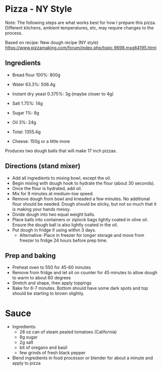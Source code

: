 # Pizza - NY Style

Note: The following steps are what works best for how I prepare this pizza. Different kitchens, ambient temperatures, etc, may require changes to the process.

Based on recipe: New dough recipe (NY style)
https://www.pizzamaking.com/forum/index.php/topic,9698.msg84195.html

## Ingredients
* Bread flour 100%: 800g
* Water 63.3%: 506.4g 
* Instant dry yeast 0.375%: 3g (maybe closer to 4g)
* Salt 1.75%: 14g 
* Sugar 1%: 8g 
* Oil 3%: 24g
* Total: 1355.4g

* Cheese: 150g or a little more

Produces two dough balls that will make 17 inch pizzas.

## Directions (stand mixer)
* Add all ingredients to mixing bowl, except the oil.
* Begin mixing with dough hook to hydrate the flour (about 30 seconds).
* Once the flour is hydrated, add oil.
* Mix for 9 minutes at medium-low speed.
* Remove dough from bowl and kneaded a few minutes. No additional flour should be needed. Dough should be sticky, but not so much that it is making your hands messy.
* Divide dough into two equal weight balls.
* Place balls into containers or ziplock bags lightly coated in olive oil. Ensure the dough ball is also lightly coated in the oil. 
* Put dough in fridge if using within 3 days. 
  * Alternative: Place in freezer for longer storage and move from freezer to fridge 24 hours before prep time.

## Prep and baking
* Preheat oven to 550 for 45-60 minutes
* Remove from fridge and let sit on counter for 45 minutes to allow dough to warm to about 60 degrees
* Stretch and shape, then apply toppings
* Bake for 6-7 minutes. Bottom should have some dark spots and top should be starting to brown slightly.

# Sauce
* Ingredients:
  * 28 oz can of steam pealed tomatoes (California)
  * 8g sugar
  * 2g salt
  * bit of oregano and basil
  * few grinds of fresh black pepper
* Blend ingredients in food processor or blender for about a minute and apply to pizza

